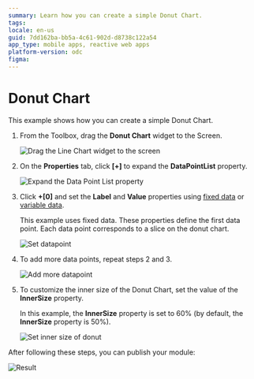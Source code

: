 ```yaml
---
summary: Learn how you can create a simple Donut Chart.
tags: 
locale: en-us
guid: 7dd162ba-bb5a-4c61-902d-d8738c122a54
app_type: mobile apps, reactive web apps
platform-version: odc
figma:
---
```


# Donut Chart

This example shows how you can create a simple Donut Chart.

1. From the Toolbox, drag the **Donut Chart** widget to the Screen.

    ![Drag the Line Chart widget to the screen](images/chartdonut-drag-ss.png)

1. On the **Properties** tab, click **[+]** to expand the **DataPointList** property.

    ![Expand the Data Point List property](images/chartdonut-expand-ss.png)

1. Click **+[0]** and set the **Label** and **Value** properties using [fixed data](data.md#populate-your-chart-with-fixed-data) or [variable data](data.md#populate-your-chart-with-variable-data).

    This example uses fixed data. These properties define the first data point. Each data point corresponds to a slice on the donut chart. 

    ![Set datapoint](images/chartdonut-datapoint-ss.png)

1. To add more data points, repeat steps 2 and 3.
    
    ![Add more datapoint](images/chartdonut-extra-datapoints-ss.png)

1. To customize the inner size of the Donut Chart, set the value of the **InnerSize** property. 

    In this example, the **InnerSize** property is set to 60% (by default, the **InnerSize** property is 50%).

    ![Set inner size of donut](images/chartdonut-innersize-ss.png)

After following these steps, you can publish your module:

![Result](images/chartdonut-result.png)
